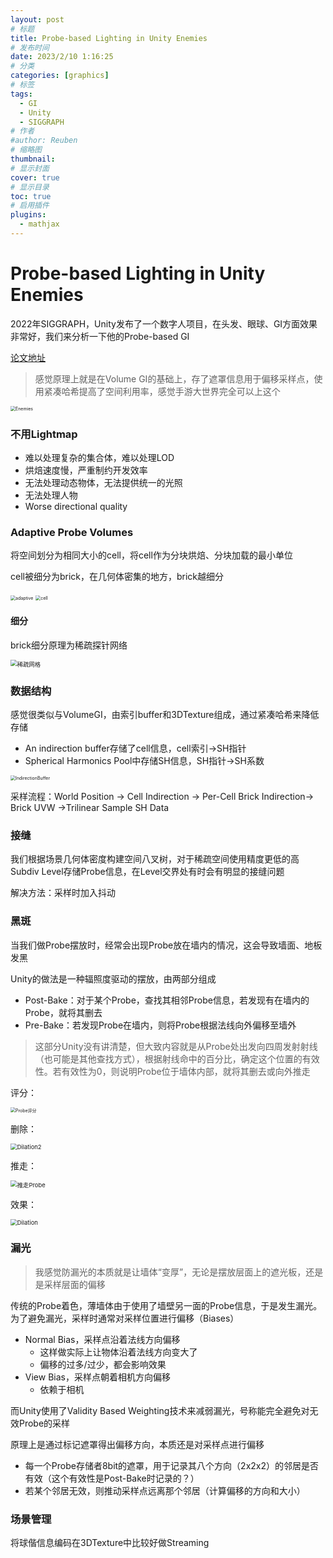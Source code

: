 ```yaml
---
layout: post
# 标题
title: Probe-based Lighting in Unity Enemies 
# 发布时间
date: 2023/2/10 1:16:25  
# 分类
categories: [graphics] 
# 标签
tags:
  - GI
  - Unity
  - SIGGRAPH
# 作者
#author: Reuben
# 缩略图
thumbnail: 
# 显示封面
cover: true
# 显示目录
toc: true
# 启用插件
plugins:
  - mathjax
---
```


# Probe-based Lighting in Unity Enemies

2022年SIGGRAPH，Unity发布了一个数字人项目，在头发、眼球、GI方面效果非常好，我们来分析一下他的Probe-based GI

[论文地址](http://advances.realtimerendering.com/s2022/SIGGRAPH2022-Advances-Enemies-Ciardi%20et%20al.pdf)

> 感觉原理上就是在Volume GI的基础上，存了遮罩信息用于偏移采样点，使用紧凑哈希提高了空间利用率，感觉手游大世界完全可以上这个

<img src="/images/Enemies.png" alt="Enemies" style="zoom:50%;" />

### 不用Lightmap

- 难以处理复杂的集合体，难以处理LOD
- 烘焙速度慢，严重制约开发效率
- 无法处理动态物体，无法提供统一的光照
- 无法处理人物
- Worse directional quality

### Adaptive Probe Volumes

将空间划分为相同大小的cell，将cell作为分块烘焙、分块加载的最小单位

cell被细分为brick，在几何体密集的地方，brick越细分

<img src="/images/adaptive.png" alt="adaptive" style="zoom:50%;" />

<img src="/images/cell.png" alt="cell" style="zoom:50%;" />

#### 细分

brick细分原理为稀疏探针网络

<img src="/images/稀疏网格.png" alt="稀疏网格" style="zoom:67%;" />



### 数据结构

感觉很类似与VolumeGI，由索引buffer和3DTexture组成，通过紧凑哈希来降低存储

- An indirection buffer存储了cell信息，cell索引→SH指针
- Spherical Harmonics Pool中存储SH信息，SH指针→SH系数

<img src="/images/IndirectionBuffer.png" alt="IndirectionBuffer" style="zoom:50%;" />

采样流程：World Position → Cell Indirection → Per-Cell Brick Indirection→ Brick UVW →Trilinear Sample SH Data

### 接缝

我们根据场景几何体密度构建空间八叉树，对于稀疏空间使用精度更低的高Subdiv Level存储Probe信息，在Level交界处有时会有明显的接缝问题

解决方法：采样时加入抖动

### 黑斑

当我们做Probe摆放时，经常会出现Probe放在墙内的情况，这会导致墙面、地板发黑

Unity的做法是一种辐照度驱动的摆放，由两部分组成

- Post-Bake：对于某个Probe，查找其相邻Probe信息，若发现有在墙内的Probe，就将其删去
- Pre-Bake：若发现Probe在墙内，则将Probe根据法线向外偏移至墙外

> 这部分Unity没有讲清楚，但大致内容就是从Probe处出发向四周发射射线（也可能是其他查找方式），根据射线命中的百分比，确定这个位置的有效性。若有效性为0，则说明Probe位于墙体内部，就将其删去或向外推走

评分：

<img src="/images/Probe评分.png" alt="Probe评分" style="zoom:50%;" />

删除：

<img src="/images/Dilation2.png" alt="Dilation2" style="zoom:67%;" />

推走：

<img src="/images/推走Probe.png" alt="推走Probe" style="zoom: 67%;" />

效果：

<img src="/images/Dilation.png" alt="Dilation" style="zoom: 67%;" />

### 漏光

> 我感觉防漏光的本质就是让墙体“变厚”，无论是摆放层面上的遮光板，还是是采样层面的偏移

传统的Probe着色，薄墙体由于使用了墙壁另一面的Probe信息，于是发生漏光。为了避免漏光，采样时通常对采样位置进行偏移（Biases）

- Normal Bias，采样点沿着法线方向偏移
  - 这样做实际上让物体沿着法线方向变大了
  - 偏移的过多/过少，都会影响效果
- View Bias，采样点朝着相机方向偏移
  - 依赖于相机

而Unity使用了Validity Based Weighting技术来减弱漏光，号称能完全避免对无效Probe的采样

原理上是通过标记遮罩得出偏移方向，本质还是对采样点进行偏移

- 每一个Probe存储者8bit的遮罩，用于记录其八个方向（2x2x2）的邻居是否有效（这个有效性是Post-Bake时记录的？）
- 若某个邻居无效，则推动采样点远离那个邻居（计算偏移的方向和大小）

### 场景管理

将球偕信息编码在3DTexture中比较好做Streaming













